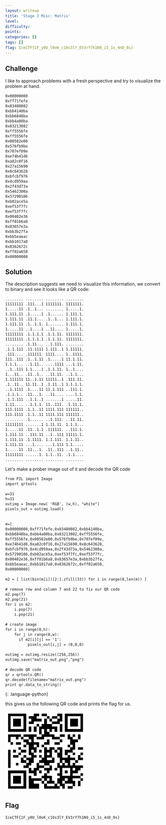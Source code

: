 ```yaml
---
layout: writeup
title: 'Stage 3 Misc: Matrix'
level:
difficulty:
points:
categories: []
tags: []
flag: IceCTF{1F_y0U_l0oK_c1Os3lY_EV3rY7h1N9_i5_1s_4nD_0s}
---
```

## Challenge

I like to approach problems with a fresh perspective and try to
visualize the problem at hand.

    0x00000000
    0xff71fefe
    0x83480082
    0xbb4140ba
    0xbb6848ba
    0xbb4a80ba
    0x83213082
    0xff5556fe
    0xff5556fe
    0x00582e00
    0x576fb9be
    0x707ef09e
    0xe74b41d6
    0xa82c0f16
    0x27a15690
    0x8c643628
    0xbfcbf976
    0x4cd959aa
    0x2f43d73a
    0x5462300a
    0x57290106
    0xb02ace5a
    0xef53f7fc
    0xef53f7fc
    0x00402e36
    0xff01b6a8
    0x83657e3a
    0xbb3b27fa
    0xbb5eaeac
    0xbb1017a0
    0x8362672c
    0xff02a650
    0x00000000

## Solution

The description suggests we need to visualize this information, we
convert to binary and see it looks like a QR code:

    ........ ........ ........ ........
    11111111 .111...1 1111111. 1111111.
    1.....11 .1..1... ........ 1.....1.
    1.111.11 .1.....1 .1...... 1.111.1.
    1.111.11 .11.1... .1..1... 1.111.1.
    1.111.11 .1..1.1. 1....... 1.111.1.
    1.....11 ..1....1 ..11.... 1.....1.
    11111111 .1.1.1.1 .1.1.11. 1111111.
    11111111 .1.1.1.1 .1.1.11. 1111111.
    ........ .1.11... ..1.111. ........
    .1.1.111 .11.1111 1.111..1 1.11111.
    .111.... .111111. 1111.... 1..1111.
    111..111 .1..1.11 .1.....1 11.1.11.
    1.1.1... ..1.11.. ....1111 ...1.11.
    ..1..111 1.1....1 .1.1.11. 1..1....
    1...11.. .11..1.. ..11.11. ..1.1...
    1.111111 11..1.11 11111..1 .111.11.
    .1..11.. 11.11..1 .1.11..1 1.1.1.1.
    ..1.1111 .1....11 11.1.111 ..111.1.
    .1.1.1.. .11...1. ..11.... ....1.1.
    .1.1.111 ..1.1..1 .......1 .....11.
    1.11.... ..1.1.1. 11..111. .1.11.1.
    111.1111 .1.1..11 1111.111 111111..
    111.1111 .1.1..11 1111.111 111111..
    ........ .1...... ..1.111. ..11.11.
    11111111 .......1 1.11.11. 1.1.1...
    1.....11 .11..1.1 .111111. ..111.1.
    1.111.11 ..111.11 ..1..111 11111.1.
    1.111.11 .1.1111. 1.1.111. 1.1.11..
    1.111.11 ...1.... ...1.111 1.1.....
    1.....11 .11...1. .11..111 ..1.11..
    11111111 ......1. 1.1..11. .1.1....
    ........ ........ ........ ........

Let's make a prober image out of it and decode the QR code

    from PIL import Image
    import qrtools
    
    w=31
    h=31
    outimg = Image.new( 'RGB', (w,h), "white")
    pixels_out = outimg.load()
    
    
    m=[
    0x00000000,0xff71fefe,0x83480082,0xbb4140ba,
    0xbb6848ba,0xbb4a80ba,0x83213082,0xff5556fe,
    0xff5556fe,0x00582e00,0x576fb9be,0x707ef09e,
    0xe74b41d6,0xa82c0f16,0x27a15690,0x8c643628,
    0xbfcbf976,0x4cd959aa,0x2f43d73a,0x5462300a,
    0x57290106,0xb02ace5a,0xef53f7fc,0xef53f7fc,
    0x00402e36,0xff01b6a8,0x83657e3a,0xbb3b27fa,
    0xbb5eaeac,0xbb1017a0,0x8362672c,0xff02a650,
    0x00000000]
    
    m2 = [ list(bin(m[i])[2:].zfill(33)) for i in range(0,len(m)) ]
    
    # remove row and column 7 and 22 to fix our QR code
    m2.pop(7)
    m2.pop(21)
    for i in m2:
        i.pop(7)
        i.pop(21)
    
    # create image
    for i in range(0,h):
        for j in range(0,w):
          if m2[i][j] == '1':
              pixels_out[i,j] = (0,0,0)
    
    outimg = outimg.resize((256,256))
    outimg.save("matrix_out.png","png")
    
    # decode QR code
    qr = qrtools.QR()
    qr.decode(filename="matrix_out.png")
    print qr.data_to_string()
{: .language-python}

this gives us the following QR code and prints the flag for us.

![](writeupfiles/matrix_out.png)

## Flag

    IceCTF{1F_y0U_l0oK_c1Os3lY_EV3rY7h1N9_i5_1s_4nD_0s}

